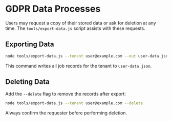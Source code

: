 # GDPR Data Processes

Users may request a copy of their stored data or ask for deletion at any time.
The `tools/export-data.js` script assists with these requests.

## Exporting Data

```bash
node tools/export-data.js --tenant user@example.com --out user-data.json
```

This command writes all job records for the tenant to `user-data.json`.

## Deleting Data

Add the `--delete` flag to remove the records after export:

```bash
node tools/export-data.js --tenant user@example.com --delete
```

Always confirm the requester before performing deletion.
